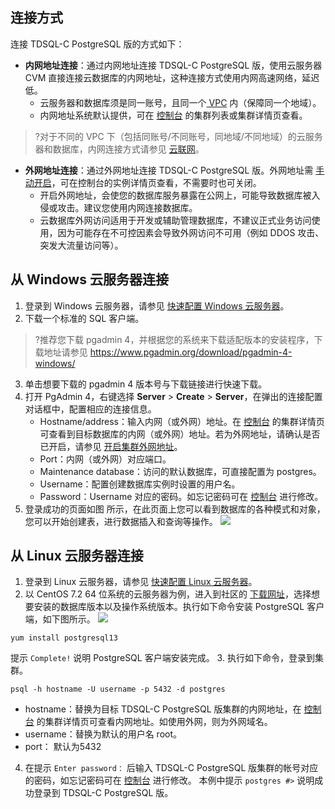 ## 连接方式
连接 TDSQL-C PostgreSQL 版的方式如下：
- **内网地址连接**：通过内网地址连接 TDSQL-C PostgreSQL 版，使用云服务器 CVM 直接连接云数据库的内网地址，这种连接方式使用内网高速网络，延迟低。
  - 云服务器和数据库须是同一账号，且同一个[ VPC](https://cloud.tencent.com/document/product/215/20046) 内（保障同一个地域）。
  - 内网地址系统默认提供，可在  [控制台](https://console.cloud.tencent.com/cynosdb?dbType=POSTGRESQL) 的集群列表或集群详情页查看。
>?对于不同的 VPC 下（包括同账号/不同账号，同地域/不同地域）的云服务器和数据库，内网连接方式请参见 [云联网](https://cloud.tencent.com/document/product/877)。
>
- **外网地址连接**：通过外网地址连接 TDSQL-C PostgreSQL 版。外网地址需 [手动开启](https://cloud.tencent.com/document/product/1556/68631)，可在控制台的实例详情页查看，不需要时也可关闭。
  - 开启外网地址，会使您的数据库服务暴露在公网上，可能导致数据库被入侵或攻击。建议您使用内网连接数据库。 
  - 云数据库外网访问适用于开发或辅助管理数据库，不建议正式业务访问使用，因为可能存在不可控因素会导致外网访问不可用（例如 DDOS 攻击、突发大流量访问等）。

## 从 Windows 云服务器连接
1. 登录到 Windows 云服务器，请参见 [快速配置 Windows 云服务器](https://cloud.tencent.com/document/product/213/2764)。
2. 下载一个标准的 SQL 客户端。
>?推荐您下载 pgadmin 4，并根据您的系统来下载适配版本的安装程序，下载地址请参见 https://www.pgadmin.org/download/pgadmin-4-windows/
>
3. 单击想要下载的 pgadmin 4 版本号与下载链接进行快速下载。
4. 打开 PgAdmin 4，右键选择 **Server** > **Create** > **Server**，在弹出的连接配置对话框中，配置相应的连接信息。
   - Hostname/address：输入内网（或外网）地址。在  [控制台](https://console.cloud.tencent.com/cynosdb?dbType=POSTGRESQL) 的集群详情页可查看到目标数据库的内网（或外网）地址。若为外网地址，请确认是否已开启，请参见 [开启集群外网地址](https://cloud.tencent.com/document/product/1556/68631)。
   - Port：内网（或外网）对应端口。
   - Maintenance database：访问的默认数据库，可直接配置为 postgres。
   - Username：配置创建数据库实例时设置的用户名。
   - Password：Username 对应的密码。如忘记密码可在  [控制台](https://console.cloud.tencent.com/cynosdb?dbType=POSTGRESQL) 进行修改。
6. 登录成功的页面如图 所示，在此页面上您可以看到数据库的各种模式和对象，您可以开始创建表，进行数据插入和查询等操作。
![](https://main.qcloudimg.com/raw/056dff12c85d3560eb37ed8bfb4edbe7.png)

## 从 Linux 云服务器连接
1. 登录到 Linux 云服务器，请参见 [快速配置 Linux 云服务器](https://cloud.tencent.com/document/product/213/2936)。
2. 以 CentOS 7.2 64 位系统的云服务器为例，进入到社区的 [下载网址](https://www.postgresql.org/download/linux/redhat/)，选择想要安装的数据库版本以及操作系统版本。执行如下命令安装 PostgreSQL 客户端，如下图所示。
![](https://main.qcloudimg.com/raw/74737da91235b20ca63ee61661d4ceeb.png)
```
yum install postgresql13
```
提示 `Complete!` 说明 PostgreSQL 客户端安装完成。
3. 执行如下命令，登录到集群。
```
psql -h hostname -U username -p 5432 -d postgres
```
   - hostname：替换为目标 TDSQL-C PostgreSQL 版集群的内网地址，在 [控制台](https://console.cloud.tencent.com/cynosdb?dbType=POSTGRESQL) 的集群详情页可查看内网地址。如使用外网，则为外网域名。
   - username：替换为默认的用户名 root。
   - port： 默认为5432
4. 在提示 `Enter password：` 后输入 TDSQL-C PostgreSQL 版集群的帐号对应的密码，如忘记密码可在 [控制台](https://console.cloud.tencent.com/cynosdb?dbType=POSTGRESQL) 进行修改。
本例中提示 `postgres #>` 说明成功登录到 TDSQL-C PostgreSQL 版。

